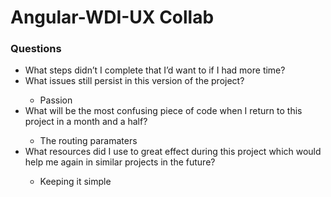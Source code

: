 <h1>Angular-WDI-UX Collab</h1>

<h3>Questions</h3>
<ul>
<li>What steps didn’t I complete that I’d want to if I had more time?</li>
<li>What issues still persist in this version of the project?</li>
<ul><li>Passion</li></ul>

<li>What will be the most confusing piece of code when I return to this project in a month and a half?</li>
<ul><li>The routing paramaters</li></ul>
<li>What resources did I use to great effect during this project which would help me again in similar projects in the future? </li>
<ul><li>Keeping it simple </li></ul>
</ul>
